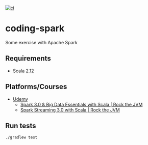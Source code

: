 [![ci](https://github.com/fedor-malyshkin/coding-spark/workflows/ci/badge.svg)](https://github.com/fedor-malyshkin/coding-spark/actions/workflows/ci.yml)

# coding-spark

Some exercise with Apache Spark

## Requirements

* Scala 2.12

## Platforms/Courses

* [Udemy](http://udemy.com)
    * [Spark 3.0 & Big Data Essentials with Scala | Rock the JVM](https://www.udemy.com/course/spark-essentials/)
    * [Spark Streaming 3.0 with Scala | Rock the JVM](https://www.udemy.com/course/spark-streaming/)
  

## Run tests

```sh
./gradlew test
```